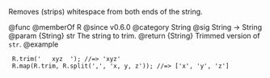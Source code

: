 Removes (strips) whitespace from both ends of the string.

@func
@memberOf R
@since v0.6.0
@category String
@sig String -> String
@param {String} str The string to trim.
@return {String} Trimmed version of `str`.
@example

     R.trim('   xyz  '); //=> 'xyz'
     R.map(R.trim, R.split(',', 'x, y, z')); //=> ['x', 'y', 'z']
